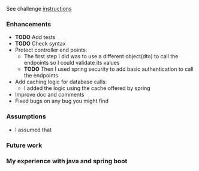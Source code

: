 See challenge [instructions](instructions.md)

### Enhancements
- **TODO** Add tests
- **TODO** Check syntax
- Protect controller end points:
  - The first step I did was to use a different object(dto) to call the endpoints so I could validate its values
  - **TODO** Then I used spring security to add basic authentication to call the endpoints
- Add caching logic for database calls:
  - I added the logic using the cache offered by spring
- Improve doc and comments
- Fixed bugs on any bug you might find
### Assumptions
- I assumed that 
### Future work
### My experience with java and spring boot
